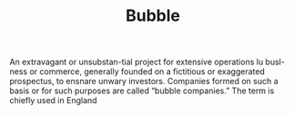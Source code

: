 ---
title: Bubble
letter: B
permalink: "/definitions/bld-bubble.html"
body: An extravagant or unsubstan-tial project for extensive operations lu busl-ness
  or commerce, generally founded on a fictitious or exaggerated prospectus, to ensnare
  unwary investors. Companies formed on such a basis or for such purposes are called
  “bubble companies.” The term is chiefly used in England
published_at: '2018-07-07'
source: Black's Law Dictionary 2nd Ed (1910)
layout: post
---